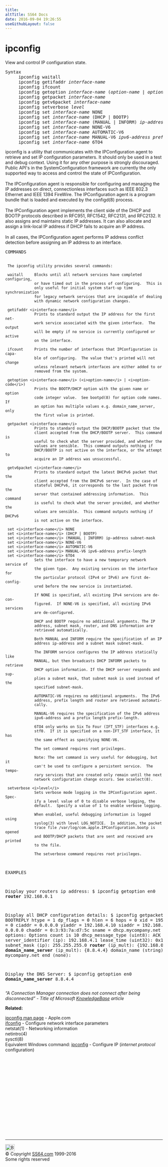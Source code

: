 ```yaml
---
title:
altTitle: SS64 Docs
date: 2016-09-04 19:26:55
useGithubLayout: false
---
```

<!-- #BeginLibraryItem "/Library/head_osx.lbi" --><!-- #EndLibraryItem --><h1>ipconfig</h1> 
<p>View and control IP configuration state.</p>
<pre>Syntax
     ipconfig waitall<br>     ipconfig getifaddr <i>interface-name</i><br>     ipconfig ifcount<br>     ipconfig getoption <i>interface-name</i> (<i>option-name</i> | <i>option-code</i>)<br>     ipconfig getpacket <i>interface-name</i><br>     ipconfig getv6packet <i>interface-name</i><br>     ipconfig setverbose <i>level</i><br>     ipconfig set <i>interface-name</i> NONE<br>     ipconfig set <i>interface-name</i> (DHCP | BOOTP)<br>     ipconfig set <i>interface-name</i> (MANUAL | INFORM) <i>ip-address subnet-mask</i><br>     ipconfig set <i>interface-name</i> NONE-V6<br>     ipconfig set <i>interface-name</i> AUTOMATIC-V6<br>     ipconfig set <i>interface-name</i> MANUAL-V6 <i>ipv6-address prefix-length</i><br>     ipconfig set <i>interface-name</i> 6TO4</pre>
<p>  ipconfig is a utility that communicates with the IPConfiguration agent to
  retrieve and set IP configuration parameters.  It should only be used in
  a test and debug context.  Using it for any other purpose is strongly
  discouraged.  Public API's in the SystemConfiguration framework are currently the only supported way to access and control the state of IPConfiguration.<br>
  <br>
  The IPConfiguration agent is responsible for configuring and managing the
  IP addresses on direct, connectionless interfaces such as IEEE 802.3 Ethernet and IEEE 1394 FireWire.  The IPConfiguration agent is a program
  bundle that is loaded and executed by the configd(8) process.<br>
  <br>
  The IPConfiguration agent implements the client side of the DHCP and
  BOOTP protocols described in RFC951, RFC1542, RFC2131, and RFC2132.  It also assigns and maintains static IP addresses.  It can also allocate and
  assign a link-local IP address if DHCP fails to acquire an IP address.<br>
  <br>
  In all cases, the IPConfiguration agent performs IP address conflict
  detection before assigning an IP address to an interface.</p>
<pre>COMMANDS

     The ipconfig utility provides several commands:

     waitall     Blocks until all network services have completed configuring,
                 or have timed out in the process of configuring.  This is
                 only useful for initial system start-up time synchronization
                 for legacy network services that are incapable of dealing
                 with dynamic network configuration changes.

     getifaddr <i>interface-name</i>
                 Prints to standard output the IP address for the first net-
                 work service associated with the given interface.  The output
                 will be empty if no service is currently configured or active
                 on the interface.

     ifcount     Prints the number of interfaces that IPConfiguration is capa-
                 ble of configuring.  The value that's printed will not change
                 unless relevant network interfaces are either added to or
                 removed from the system.

     getoption <i>interface-name</i> (<i>option-name</i> | <i>option-code</i>)
                 Prints the BOOTP/DHCP option with the given name or option
                 code integer value.  See bootpd(8) for option code names.  If
                 an option has multiple values e.g. domain_name_server, only
                 the first value is printed.

     getpacket <i>interface-name</i>
                 Prints to standard output the DHCP/BOOTP packet that the
                 client accepted from the DHCP/BOOTP server.  This command is
                 useful to check what the server provided, and whether the
                 values are sensible.  This command outputs nothing if
                 DHCP/BOOTP is not active on the interface, or the attempt to
                 acquire an IP address was unsuccessful.

     getv6packet <i>interface-name</i>
                 Prints to standard output the latest DHCPv6 packet that the
                 client accepted from the DHCPv6 server.  In the case of
                 stateful DHCPv6, it corresponds to the last packet from the
                 server that contained addressing information.  This command
                 is useful to check what the server provided, and whether the
                 values are sensible.  This command outputs nothing if DHCPv6
                 is not active on the interface.

     set <i>interface-name</i> NONE
     set <i>interface-name</i> (DHCP | BOOTP)
     set <i>interface-name</i> (MANUAL | INFORM) ip-address subnet-mask
     set <i>interface-name</i> NONE-V6
     set <i>interface-name</i> AUTOMATIC-V6
     set <i>interface-name</i> MANUAL-V6 ipv6-address prefix-length
     set <i>interface-name</i> 6TO4
                 Sets the interface to have a new temporary network service of
                 the given type.  Any existing services on the interface for
                 the particular protocol (IPv4 or IPv6) are first de-config-
                 ured before the new service is instantiated.

                 If NONE is specified, all existing IPv4 services are de-con-
                 figured.  If NONE-V6 is specified, all existing IPv6 services
                 are de-configured.

                 DHCP and BOOTP require no additional arguments. The IP
                 address, subnet mask, router, and DNS information are
                 retrieved automatically.

                 Both MANUAL and INFORM require the specification of an IP
                 address ip-address and a subnet mask subnet-mask.

                 The INFORM service configures the IP address statically like
                 MANUAL, but then broadcasts DHCP INFORM packets to retrieve
                 DHCP option information. If the DHCP server responds and sup-
                 plies a subnet mask, that subnet mask is used instead of the
                 specified subnet-mask.

                 AUTOMATIC-V6 requires no additional arguments.  The IPv6
                 address, prefix length and router are retrieved automati-
                 cally.

                 MANUAL-V6 requires the specification of the IPv6 address
                 ipv6-address and a prefix length prefix-length.

                 6TO4 only works on Six To Four (IFT_STF) interfaces e.g.
                 stf0.  If it is specified on a non-IFT_STF interface, it has
                 the same effect as specifying NONE-V6.

                 The set command requires root privileges.

                 Note: The set command is very useful for debugging, but it
                 can't be used to configure a persistent service.  The tempo-
                 rary services that are created only remain until the next
                 network configuration change occurs. See scselect(8).

     setverbose <i>level</i>
                 Sets verbose mode logging in the IPConfiguration agent. Spec-
                 ify a level value of 0 to disable verbose logging, the
                 default.  Specify a value of 1 to enable verbose logging.

                 When enabled, useful debugging information is logged using
                 syslog(3) with level LOG_NOTICE.  In addition, the packet
                 trace file /var/log/com.apple.IPConfiguration.bootp is opened
                 and BOOTP/DHCP packets that are sent and received are printed
                 to the file.

                 The setverbose command requires root privileges.

EXAMPLES

  Display your routers ip address:
     $ ipconfig getoption en0 <b>router</b>
     192.168.0.1

  Display all DHCP configuration details:
     $ ipconfig getpacket en0
     op = BOOTREPLY
     htype = 1
     dp_flags = 0
     hlen = 6
     hops = 0
     xid = 1956115059
     secs = 0
     ciaddr = 0.0.0.0
     yiaddr = 192.168.4.10
     siaddr = 192.168.4.1
     giaddr = 0.0.0.0
     chaddr = 0:3:93:7a:d7:5c
     sname = dhcp.mycompany.net
     file =
     options:
     Options count is 10
     dhcp_message_type (uint8): ACK 0x5
     server_identifier (ip): 192.168.4.1
     lease_time (uint32): 0x164a
     subnet_mask (ip): 255.255.255.0
     <b>router</b> (ip_mult): {192.168.0.1}
     <b>domain_name_server</b> (ip_mult): {8.8.4.4}
     domain_name (string): mycompany.net
     end (none):

  Display the DNS Server:
     $ ipconfig getoption en0 <b>domain_name_server</b>
     8.8.4.4</pre>
<p class="quote"><i>“A Connection Manager connection does not connect after being disconnected” - Title of Microsoft <a href="http://support.microsoft.com/default.aspx?scid=kb;en-us;325331">KnowledgeBase</a> article</i></p>
<p><b>Related:</b></p>
<p><a href="https://developer.apple.com/legacy/library/documentation/Darwin/Reference/ManPages/man8/ipconfig.8.html">ipconfig man page</a> - Apple.com<br>
<a href="ifconfig.html">ifconfig</a> - Configure network interface parameters  <br>
netstat(1) - Networking information<br> 
netintro(4)<br>
sysctl(8)<br>
Equivalent Windows command: <a href="../nt/ipconfig.html">ipconfig</a> - Configure IP (<i>internet protocol</i> configuration)</p><!-- #BeginLibraryItem "/Library/foot_osx.lbi" --><p>
<!-- OSX300 -->
<ins class="adsbygoogle" style="display:inline-block;width:300px;height:250px" data-ad-client="ca-pub-6140977852749469" data-ad-slot="1823340303"></ins>
<script>
(adsbygoogle = window.adsbygoogle || []).push({});
</script></p>
<hr>
<div id="bl" class="footer"><a href="ipconfig.html#"><img src="../images/top.png" width="30" height="22" alt="Back to the Top"></a></div>
<div id="br" class="footer, tagline">© Copyright <a href="http://ss64.com/">SS64.com</a> 1999-2016<br>
Some rights reserved</div><!-- #EndLibraryItem -->

